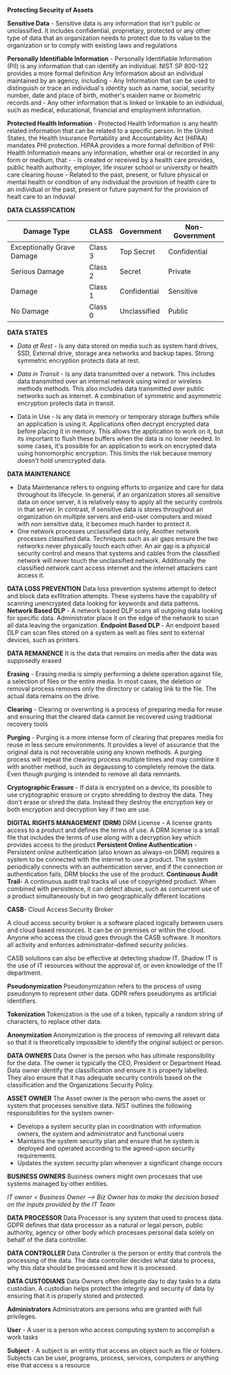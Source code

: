 **Protecting Security of Assets** 

**Sensitive Data** - Sensitive data is any information that isn't public or unclassified. It includes confidential, proprietary, protected or any other type of data that an organization needs to protect due to its value to the organization or to comply with existing laws and regulations  

**Personally Identifiable Information** - Personally Identifiable Information (PII) is any information that can identify an individual. NIST SP 800-122 provides a more formal definition 
	Any Information about an individual maintained by an agency, including
	-  Any Information that can be used to distinguish or trace an individual's identity such as name, social, security number, date and place of birth, mother's maiden name or biometric records and
	-  Any other information that is linked or linkable to an individual, such as medical, educational, financial and employment information. 

**Protected Health Information** - Protected Health Information is any health related information that can be related to a specific person. In the United States, the Health Insurance Portability and Accountability Act (HIPAA) mandates PHI protection. HIPAA provides a more formal definition of PHI:
	Health Information means any information, whether oral or recorded in any form or medium, that - 
	- Is created or received by a health care provides, public health authority, employer, life insurer school or university or health care clearing house 
	- Related to the past, present, or future physical or mental health or condition of any individual the provision of health care to an individual or the past, present or future payment for the provision of healt care to an induvial 

**DATA CLASSIFICATION**

| Damage Type | CLASS | Government | Non-Government |
| ---- | ---- | ---- | ---- |
| Exceptionally Grave Damage | Class 3 | Top Secret | Confidential |
| Serious Damage | Class 2 | Secret | Private |
| Damage | Class 1 | Confidential | Sensitive |
| No Damage | Class 0 | Unclassified | Public |

**DATA STATES**

- *Data at Rest* - Is any data stored on media such as system hard drives, SSD, External drive, storage area networks and backup tapes. Strong symmetric encryption protects data at rest. 

- *Data in Transit* - Is any data transmitted over a network. This includes data transmitted over an internal network using wired or wireless methods methods. This also includes data transmitted over public networks such as internet. A combination of symmetric and asymmetric encryption protects data in transit. 

- Data in Use - Is any data in memory or temporary storage buffers while an application is using it. Applications often decrypt encrypted data before placing it in memory. This allows the application to work on it, but its important to flush these buffers when the data is no loner needed. In some cases, it's possible for an application to work on encrypted data using homomorphic encryption. This limits the risk because memory doesn't hold unencrypted data. 

**DATA MAINTENANCE**
- Data Maintenance refers to ongoing efforts to organize and care for data throughout its lifecycle. In general, if an organization stores all sensitive data on once server, it is relatively easy to apply all the security controls in that server. In contrast, if sensitive data is stores throughout an organization on multiple servers and end-user computers and mixed with non sensitive data, it becomes much harder to protect it. 
- One network processes unclassified data only, Another network processes classified data. Techniques such as air gaps ensure the two networks never physically touch each other. An air gap is a physical security control and means that systems and cables from the classified network will never touch the unclassified network. Additionally the classified network cant access internet and the internet attackers cant access it. 

**DATA LOSS PREVENTION**
Data loss prevention systems attempt to detect and block data exfiltration attempts. These systems have the capability of scanning unencrypted data looking for keywords and data patterns.
	**Network Based DLP** - A network based DLP scans all outgoing data looking for specific data. Administrator place it on the edge of the network to scan all data leaving the organization. 
	**Endpoint Based DLP** - An endpoint based DLP can scan files stored on a system as well as files sent to  external devices, such as printers. 

**DATA REMANENCE** 
It is the data that remains on media after the data was supposedly erased

**Erasing** - Erasing media is simply performing a delete operation against file, a selection of files or the entire media. In most cases, the deletion or removal process removes only the directory or catalog link to the file. The actual data remains on the drive.

**Clearing** - Clearing or overwriting is a process of preparing media for reuse and ensuring that the cleared data cannot be recovered using traditional recovery tools 

**Purging** - Purging is a more intense form of clearing that prepares media for reuse in less secure environments. It provides a level of assurance that the original data is not recoverable using any known methods. A purging process will repeat the clearing process multiple times and may combine it with another method, such as degaussing to completely remove the data. Even though purging is intended to remove all data remnants.  

**Cryptographic Erasure** - If data is encrypted on a device, its possible to use cryptographic erasure or crypto shredding to destroy the data. They don't erase or shred the data. Instead they destroy the encryption key or both encryption and decryption key if two are use. 

**DIGITAL RIGHTS MANAGEMENT (DRM)**
	DRM License - A license grants access to a product and defines the terms of use. A DRM license is a small file that includes the terms of use along with a decryption key which provides access to the product
	**Persistent Online Authentication** - Persistent online authentication (also known as  always-on DRM) requires a system to be connected with the internet to use a product. The system periodically connects with an authentication server, and if the connection or authentication fails, DRM blocks the use of the product.
	**Continuous Audit Trail**- A continuous audit trail tracks all use of copyrighted product. When combined with persistence, it can detect abuse, such as concurrent use of a product simultaneously but in two geographically different locations 

**CASB**- Cloud Access Security Broker 

A cloud access security broker is a software placed logically between users and cloud based resources. It can be on premises or within the cloud. Anyone who access the cloud goes through the CASB software. It monitors all activity and enforces administrator-defined security policies.

CASB solutions can also be effective at detecting shadow IT. Shadow IT is the use of IT resources without the approval of, or even knowledge of the IT department. 

**Pseudonymization** 
Pseudonymization refers to the process of using pseudonym to represent other data. GDPR refers pseudonyms as artificial identifiers.

**Tokenization**
Tokenization is the use of a token, typically a random string of characters, to replace other data. 

**Anonymization**
Anonymization is the process of removing all relevant data so that it is theoretically impossible to identify the original subject or person. 

**DATA OWNERS**
Data Owner is the person who has ultimate responsibility for the data. The owner is typically the CEO, President or Department Head. Data owner identify the classification and ensure it is properly labelled. They also ensure that it has adequate security controls based on the classification and the Organizations Security Policy.

**ASSET OWNER**
The Asset owner is the person who owns the asset or system that processes sensitive data. NIST outlines the following responsibilities for the system owner-
- Develops a system security plan in coordination with information owners, the system and administrator and functional users 
- Maintains the system security plan and ensure that he system is deployed and operated according to the agreed-upon security requirements.
- Updates the system security plan whenever a significant change occurs

**BUSINESS OWNERS**
Business owners might own processes that use systems managed by other entities. 

*IT owner < Business Owner --> Biz Owner has to make the decision based on the inputs provided by the IT Team* 

**DATA PROCESSOR**
Data Processor is any system that used to process data. GDPR defines that data processor as a natural or legal person, public authority, agency or other body which processes personal data solely on behalf of the data controller.

**DATA CONTROLLER**
Data Controller is the person or entity that controls the processing of the data. The data controller decides what data to process, why this data should be processed and how it is processed. 

**DATA CUSTODIANS**
Data Owners often delegate day to day tasks to a data custodian. A custodian helps protect the integrity and security of data by ensuring that it is properly stored and protected. 

**Administrators**
Administrators are persons who are granted with full privileges.

**User** - A user is a person who access computing system to accomplish a work tasks 

**Subject** - A subject is an entity that access an object such as file or folders. Subjects can be user, programs, process, services, computers or anything else that access s a resource

